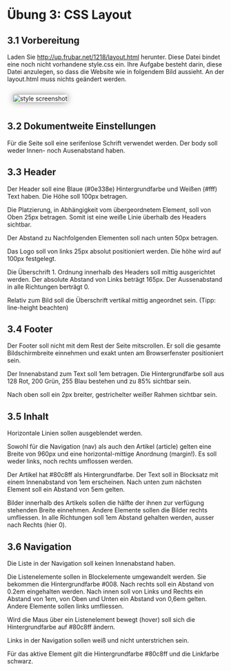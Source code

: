 # Übung 3: CSS Layout

## 3.1 Vorbereitung

Laden Sie <http://up.frubar.net/1218/layout.html> herunter.
Diese Datei bindet eine noch nicht vorhandene style.css ein.
Ihre Aufgabe besteht darin, diese Datei anzulegen, so dass die Website wie in folgendem Bild aussieht. An der layout.html muss nichts geändert werden.

<img src="http://up.frubar.net/1219/style.png" alt="style screenshot"
style="box-shadow: 0px 0px 15px #888; margin: 1em;">

## 3.2 Dokumentweite Einstellungen

Für die Seite soll eine serifenlose Schrift verwendet werden.
Der body soll weder Innen- noch Ausenabstand haben.

## 3.3 Header

Der Header soll eine Blaue (#0e338e) Hintergrundfarbe und Weißen (#fff) Text haben.
Die Höhe soll 100px betragen.

Die Platzierung, in Abhängigkeit vom übergeordnetem Element, soll von Oben 25px betragen. Somit ist eine weiße Linie überhalb des Headers sichtbar.

Der Abstand zu Nachfolgenden Elementen soll nach unten 50px betragen.

Das Logo soll von links 25px absolut positioniert werden. Die höhe wird auf 100px festgelegt.

Die Überschrift 1. Ordnung innerhalb des Headers soll mittig ausgerichtet werden.
Der absolute Abstand von Links beträgt 165px. Der Aussenabstand in alle Richtungen berträgt 0.

Relativ zum Bild soll die Überschrift vertikal mittig angeordnet sein. (Tipp: line-height beachten)

## 3.4 Footer

Der Footer soll nicht mit dem Rest der Seite mitscrollen.
Er soll die gesamte Bildschirmbreite einnehmen und exakt unten am Browserfenster positioniert sein.

Der Innenabstand zum Text soll 1em betragen. Die Hintergrundfarbe soll aus 128 Rot, 200 Grün, 255 Blau bestehen und zu 85% sichtbar sein.

Nach oben soll ein 2px breiter, gestrichelter weißer Rahmen sichtbar sein.

## 3.5 Inhalt

Horizontale Linien sollen ausgeblendet werden.

Sowohl für die Navigation (nav) als auch den Artikel (article) gelten eine Breite von 960px und eine horizontal-mittige Anordnung (margin!). Es soll weder links, noch rechts umflossen werden.

Der Artikel hat #80c8ff als Hintergrundfarbe. Der Text soll in Blocksatz mit einem Innenabstand von 1em erscheinen. Nach unten zum nächsten Element soll ein Abstand von 5em gelten.

Bilder innerhalb des Artikels sollen die hälfte der ihnen zur verfügung stehenden Breite einnehmen. Andere Elemente sollen die Bilder rechts umfliessen. In alle Richtungen soll 1em Abstand gehalten werden, ausser nach Rechts (hier 0).

## 3.6 Navigation

Die Liste in der Navigation soll keinen Innenabstand haben.

Die Listenelemente sollen in Blockelemente umgewandelt werden. Sie bekommen die Hintergrundfarbe #008. Nach rechts soll ein Abstand von 0.2em eingehalten werden. Nach innen soll von Links und Rechts ein Abstand von 1em, von Oben und Unten ein Abstand von 0,6em gelten. Andere Elemente sollen links umfliessen.

Wird die Maus über ein Listenelement bewegt (hover) soll sich die Hintergrundfarbe auf #80c8ff ändern.

Links in der Navigation sollen weiß und nicht unterstrichen sein.

Für das aktive Element gilt die Hintergrundfarbe #80c8ff und die Linkfarbe schwarz.
